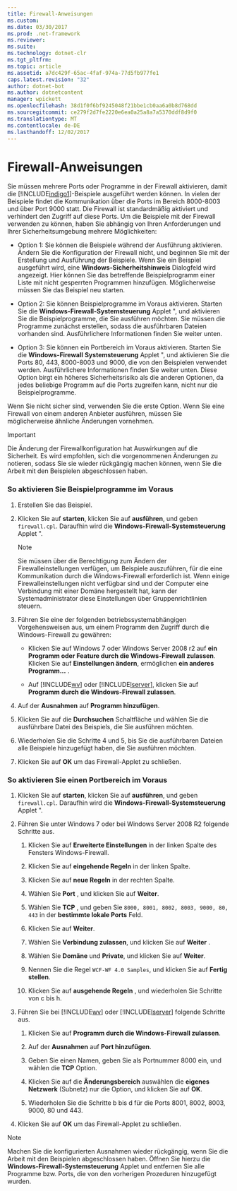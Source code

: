 ```yaml
---
title: Firewall-Anweisungen
ms.custom: 
ms.date: 03/30/2017
ms.prod: .net-framework
ms.reviewer: 
ms.suite: 
ms.technology: dotnet-clr
ms.tgt_pltfrm: 
ms.topic: article
ms.assetid: a7dc429f-65ac-4faf-974a-77d5fb977fe1
caps.latest.revision: "32"
author: dotnet-bot
ms.author: dotnetcontent
manager: wpickett
ms.openlocfilehash: 38d1f0f6bf9245048f21bbe1cb0aa6a0b8d768dd
ms.sourcegitcommit: ce279f2d7fe2220e6ea0a25a8a7a5370ddf8d9f0
ms.translationtype: MT
ms.contentlocale: de-DE
ms.lasthandoff: 12/02/2017
---
```

# <a name="firewall-instructions"></a>Firewall-Anweisungen
Sie müssen mehrere Ports oder Programme in der Firewall aktivieren, damit die [!INCLUDE[indigo1](../../../../includes/indigo1-md.md)]-Beispiele ausgeführt werden können. In vielen der Beispiele findet die Kommunikation über die Ports im Bereich 8000-8003 und über Port 9000 statt. Die Firewall ist standardmäßig aktiviert und verhindert den Zugriff auf diese Ports. Um die Beispiele mit der Firewall verwenden zu können, haben Sie abhängig von Ihren Anforderungen und Ihrer Sicherheitsumgebung mehrere Möglichkeiten:  
  
-   Option 1: Sie können die Beispiele während der Ausführung aktivieren. Ändern Sie die Konfiguration der Firewall nicht, und beginnen Sie mit der Erstellung und Ausführung der Beispiele. Wenn Sie ein Beispiel ausgeführt wird, eine **Windows-Sicherheitshinweis** Dialogfeld wird angezeigt. Hier können Sie das betreffende Beispielprogramm einer Liste mit nicht gesperrten Programmen hinzufügen. Möglicherweise müssen Sie das Beispiel neu starten.  
  
-   Option 2: Sie können Beispielprogramme im Voraus aktivieren. Starten Sie die **Windows-Firewall-Systemsteuerung** Applet ", und aktivieren Sie die Beispielprogramme, die Sie ausführen möchten. Sie müssen die Programme zunächst erstellen, sodass die ausführbaren Dateien vorhanden sind. Ausführlichere Informationen finden Sie weiter unten.  
  
-   Option 3: Sie können ein Portbereich im Voraus aktivieren. Starten Sie die **Windows-Firewall** **Systemsteuerung** Applet ", und aktivieren Sie die Ports 80, 443, 8000-8003 und 9000, die von den Beispielen verwendet werden. Ausführlichere Informationen finden Sie weiter unten. Diese Option birgt ein höheres Sicherheitsrisiko als die anderen Optionen, da jedes beliebige Programm auf die Ports zugreifen kann, nicht nur die Beispielprogramme.  
  
 Wenn Sie nicht sicher sind, verwenden Sie die erste Option. Wenn Sie eine Firewall von einem anderen Anbieter ausführen, müssen Sie möglicherweise ähnliche Änderungen vornehmen.  
  
> [!IMPORTANT]
>  Die Änderung der Firewallkonfiguration hat Auswirkungen auf die Sicherheit. Es wird empfohlen, sich die vorgenommenen Änderungen zu notieren, sodass Sie sie wieder rückgängig machen können, wenn Sie die Arbeit mit den Beispielen abgeschlossen haben.  
  
### <a name="to-enable-samples-programs-in-advance"></a>So aktivieren Sie Beispielprogramme im Voraus  
  
1.  Erstellen Sie das Beispiel.  
  
2.  Klicken Sie auf **starten**, klicken Sie auf **ausführen**, und geben `firewall.cpl`. Daraufhin wird die **Windows-Firewall-Systemsteuerung** Applet ".  
  
    > [!NOTE]
    >  Sie müssen über die Berechtigung zum Ändern der Firewalleinstellungen verfügen, um Beispiele auszuführen, für die eine Kommunikation durch die Windows-Firewall erforderlich ist. Wenn einige Firewalleinstellungen nicht verfügbar sind und der Computer eine Verbindung mit einer Domäne hergestellt hat, kann der Systemadministrator diese Einstellungen über Gruppenrichtlinien steuern.  
  
3.  Führen Sie eine der folgenden betriebssystemabhängigen Vorgehensweisen aus, um einem Programm den Zugriff durch die Windows-Firewall zu gewähren:  
  
    -   Klicken Sie auf Windows 7 oder Windows Server 2008 r2 auf **ein Programm oder Feature durch die Windows-Firewall zulassen**. Klicken Sie auf **Einstellungen ändern**, ermöglichen **ein anderes Programm...** .  
  
    -   Auf [!INCLUDE[wv](../../../../includes/wv-md.md)] oder [!INCLUDE[lserver](../../../../includes/lserver-md.md)], klicken Sie auf **Programm durch die Windows-Firewall zulassen**.  
  
4.  Auf der **Ausnahmen** auf **Programm hinzufügen**.  
  
5.  Klicken Sie auf die **Durchsuchen** Schaltfläche und wählen Sie die ausführbare Datei des Beispiels, die Sie ausführen möchten.  
  
6.  Wiederholen Sie die Schritte 4 und 5, bis Sie die ausführbaren Dateien alle Beispiele hinzugefügt haben, die Sie ausführen möchten.  
  
7.  Klicken Sie auf **OK** um das Firewall-Applet zu schließen.  
  
### <a name="to-enable-a-port-range-in-advance"></a>So aktivieren Sie einen Portbereich im Voraus  
  
1.  Klicken Sie auf **starten**, klicken Sie auf **ausführen**, und geben `firewall.cpl`. Daraufhin wird die **Windows-Firewall-Systemsteuerung** Applet ".  
  
2.  Führen Sie unter Windows 7 oder bei Windows Server 2008 R2 folgende Schritte aus.  
  
    1.  Klicken Sie auf **Erweiterte Einstellungen** in der linken Spalte des Fensters Windows-Firewall.  
  
    2.  Klicken Sie auf **eingehende Regeln** in der linken Spalte.  
  
    3.  Klicken Sie auf **neue Regeln** in der rechten Spalte.  
  
    4.  Wählen Sie **Port** , und klicken Sie auf **Weiter**.  
  
    5.  Wählen Sie **TCP** , und geben Sie `8000, 8001, 8002, 8003, 9000, 80, 443` in der **bestimmte lokale Ports** Feld.  
  
    6.  Klicken Sie auf **Weiter**.  
  
    7.  Wählen Sie **Verbindung zulassen**, und klicken Sie auf **Weiter** .  
  
    8.  Wählen Sie **Domäne** und **Private**, und klicken Sie auf **Weiter**.  
  
    9. Nennen Sie die Regel `WCF-WF 4.0 Samples`, und klicken Sie auf **Fertig stellen**.  
  
    10. Klicken Sie auf **ausgehende Regeln** , und wiederholen Sie Schritte von c bis h.  
  
3.  Führen Sie bei [!INCLUDE[wv](../../../../includes/wv-md.md)] oder [!INCLUDE[lserver](../../../../includes/lserver-md.md)] folgende Schritte aus.  
  
    1.  Klicken Sie auf **Programm durch die Windows-Firewall zulassen**.  
  
    2.  Auf der **Ausnahmen** auf **Port hinzufügen**.  
  
    3.  Geben Sie einen Namen, geben Sie als Portnummer 8000 ein, und wählen die **TCP** Option.  
  
    4.  Klicken Sie auf die **Änderungsbereich** auswählen die **eigenes Netzwerk** (Subnetz) nur die Option, und klicken Sie auf **OK**.  
  
    5.  Wiederholen Sie die Schritte b bis d für die Ports 8001, 8002, 8003, 9000, 80 und 443.  
  
4.  Klicken Sie auf **OK** um das Firewall-Applet zu schließen.  
  
> [!NOTE]
>  Machen Sie die konfigurierten Ausnahmen wieder rückgängig, wenn Sie die Arbeit mit den Beispielen abgeschlossen haben. Öffnen Sie hierzu die **Windows-Firewall-Systemsteuerung** Applet und entfernen Sie alle Programme bzw. Ports, die von den vorherigen Prozeduren hinzugefügt wurden.
